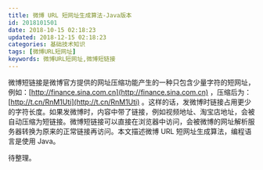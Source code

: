 ```yaml
---
title: 微博 URL 短网址生成算法-Java版本
id: 2018101501
date: 2018-10-15 02:18:23
updated: 2018-12-15 02:18:23
categories: 基础技术知识
tags: [微博URL短网址]
keywords: 微博URL短网址,微博短链接
---
```



微博短链接是微博官方提供的网址压缩功能产生的一种只包含少量字符的短网址，例如：[http://finance.sina.com.cn](http://finance.sina.com.cn) ，压缩后为：[http://t.cn/RnM1Uti](http://t.cn/RnM1Uti) 。这样的话，发微博时链接占用更少的字符长度。如果发微博时，内容中带了链接，例如视频地址、淘宝店地址，会被自动压缩为短链接。微博短链接可以直接在浏览器中访问，会被微博的网址解析服务器转换为原来的正常链接再访问。本文描述微博 URL 短网址生成算法，编程语言是使用 Java。


<!-- more -->


待整理。

